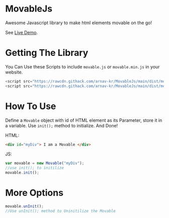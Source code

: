 # MovableJs
Awesome Javascript library to make html elements movable on the go!

See [Live Demo](https://codepen.io/arnav-kr/pen/eYzwQGX).


# Getting The Library

You Can Use these Scripts to include `movable.js` or `movable.min.js` in your website.

```javascript
<script src="https://rawcdn.githack.com/arnav-kr/MovableJs/main/dist/movable.js"></script>
<script src="https://rawcdn.githack.com/arnav-kr/MovableJs/main/dist/movable.min.js"></script>
```

# How To Use

Define a `Movable` object with id of HTML element as its Parameter, store it in a variable. Use `init();` method to initialize. And Done!

HTML:
```html
<div id="myDiv"> I am a Movable </div>
```
JS:
```javascript
var movable = new Movable("myDiv");
//use init(); to initilize
movable.init();
```
# More Options

```javascript
movable.unInit();
//Use unInit(); method to Uninitilize the Movable
```



